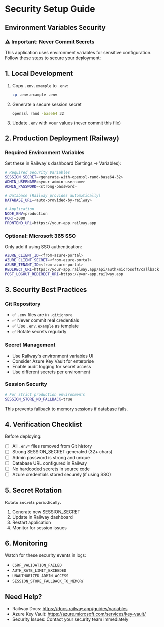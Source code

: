 # Security Setup Guide

## Environment Variables Security

### ⚠️ Important: Never Commit Secrets

This application uses environment variables for sensitive configuration. Follow these steps to secure your deployment:

## 1. Local Development

1. Copy `.env.example` to `.env`:
   ```bash
   cp .env.example .env
   ```

2. Generate a secure session secret:
   ```bash
   openssl rand -base64 32
   ```

3. Update `.env` with your values (never commit this file)

## 2. Production Deployment (Railway)

### Required Environment Variables

Set these in Railway's dashboard (Settings → Variables):

```bash
# Required Security Variables
SESSION_SECRET=<generate-with-openssl-rand-base64-32>
ADMIN_USERNAME=<your-admin-username>
ADMIN_PASSWORD=<strong-password>

# Database (Railway provides automatically)
DATABASE_URL=<auto-provided-by-railway>

# Application
NODE_ENV=production
PORT=3000
FRONTEND_URL=https://your-app.railway.app
```

### Optional: Microsoft 365 SSO

Only add if using SSO authentication:

```bash
AZURE_CLIENT_ID=<from-azure-portal>
AZURE_CLIENT_SECRET=<from-azure-portal>
AZURE_TENANT_ID=<from-azure-portal>
REDIRECT_URI=https://your-app.railway.app/api/auth/microsoft/callback
POST_LOGOUT_REDIRECT_URI=https://your-app.railway.app
```

## 3. Security Best Practices

### Git Repository
- ✅ `.env` files are in `.gitignore`
- ✅ Never commit real credentials
- ✅ Use `.env.example` as template
- ✅ Rotate secrets regularly

### Secret Management
- Use Railway's environment variables UI
- Consider Azure Key Vault for enterprise
- Enable audit logging for secret access
- Use different secrets per environment

### Session Security
```bash
# For strict production environments
SESSION_STORE_NO_FALLBACK=true
```

This prevents fallback to memory sessions if database fails.

## 4. Verification Checklist

Before deploying:
- [ ] All `.env*` files removed from Git history
- [ ] Strong SESSION_SECRET generated (32+ chars)
- [ ] Admin password is strong and unique
- [ ] Database URL configured in Railway
- [ ] No hardcoded secrets in source code
- [ ] Azure credentials stored securely (if using SSO)

## 5. Secret Rotation

Rotate secrets periodically:
1. Generate new SESSION_SECRET
2. Update in Railway dashboard
3. Restart application
4. Monitor for session issues

## 6. Monitoring

Watch for these security events in logs:
- `CSRF_VALIDATION_FAILED`
- `AUTH_RATE_LIMIT_EXCEEDED`
- `UNAUTHORIZED_ADMIN_ACCESS`
- `SESSION_STORE_FALLBACK_TO_MEMORY`

## Need Help?

- Railway Docs: https://docs.railway.app/guides/variables
- Azure Key Vault: https://azure.microsoft.com/services/key-vault/
- Security Issues: Contact your security team immediately